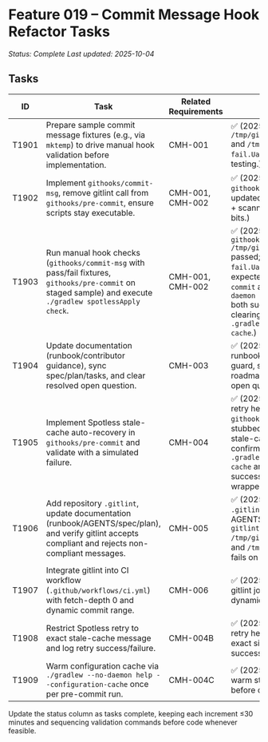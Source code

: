 # Feature 019 – Commit Message Hook Refactor Tasks

_Status: Complete_
_Last updated: 2025-10-04_

## Tasks
| ID | Task | Related Requirements | Status |
|----|------|----------------------|--------|
| T1901 | Prepare sample commit message fixtures (e.g., via `mktemp`) to drive manual hook validation before implementation. | CMH-001 | ✅ (2025-10-04 – Created `/tmp/gitlint-pass.XSp1tL` and `/tmp/gitlint-fail.UaXqSh` for manual testing.) |
| T1902 | Implement `githooks/commit-msg`, remove gitlint call from `githooks/pre-commit`, ensure scripts stay executable. | CMH-001, CMH-002 | ✅ (2025-10-04 – Added `githooks/commit-msg`, updated pre-commit header + scanners, set executable bits.) |
| T1903 | Run manual hook checks (`githooks/commit-msg` with pass/fail fixtures, `githooks/pre-commit` on staged sample) and execute `./gradlew spotlessApply check`. | CMH-001, CMH-002 | ✅ (2025-10-04 – `githooks/commit-msg /tmp/gitlint-pass.XSp1tL` passed; `/tmp/gitlint-fail.UaXqSh` failed as expected; `githooks/pre-commit` and `./gradlew --no-daemon spotlessApply check` both succeeded after clearing `.gradle/configuration-cache`.) |
| T1904 | Update documentation (runbook/contributor guidance), sync spec/plan/tasks, and clear resolved open question. | CMH-003 | ✅ (2025-10-04 – Updated runbook + AGENTS hook guard, synced roadmap/spec/plan/tasks, open questions log cleared.) |
| T1905 | Implement Spotless stale-cache auto-recovery in `githooks/pre-commit` and validate with a simulated failure. | CMH-004 | ✅ (2025-10-04 – Added retry helper, staged `githooks/pre-commit`, stubbed `gradlew` to emit the stale-cache error once, confirmed the hook cleared `.gradle/configuration-cache` and reran Gradle successfully, then restored wrapper.) |
| T1906 | Add repository `.gitlint`, update documentation (runbook/AGENTS/spec/plan), and verify gitlint accepts compliant and rejects non-compliant messages. | CMH-005 | ✅ (2025-10-04 – Added `.gitlint`, updated AGENTS/runbook/spec/plan; `gitlint --msg-filename /tmp/gitlint-pass.*` passes and `/tmp/gitlint-fail.*` fails on type/length rules.) |
| T1907 | Integrate gitlint into CI workflow (`.github/workflows/ci.yml`) with fetch-depth 0 and dynamic commit range. | CMH-006 | ✅ (2025-10-04 – Added gitlint job in `ci.yml` with dynamic range selection.) |
| T1908 | Restrict Spotless retry to exact stale-cache message and log retry success/failure. | CMH-004B | ✅ (2025-10-04 – Updated retry helper to match the exact signature and log success/failure.) |
| T1909 | Warm configuration cache via `./gradlew --no-daemon help --configuration-cache` once per pre-commit run. | CMH-004C | ✅ (2025-10-04 – Added warm step using retry helper before other Gradle tasks.) |

Update the status column as tasks complete, keeping each increment ≤30 minutes and sequencing validation commands before code whenever feasible.

